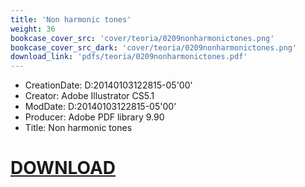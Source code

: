 ```yaml
---
title: 'Non harmonic tones'
weight: 36
bookcase_cover_src: 'cover/teoria/0209nonharmonictones.png'
bookcase_cover_src_dark: 'cover/teoria/0209nonharmonictones.png'
download_link: 'pdfs/teoria/0209nonharmonictones.pdf'
---
```


- CreationDate: D:20140103122815-05'00'
- Creator: Adobe Illustrator CS5.1
- ModDate: D:20140103122815-05'00'
- Producer: Adobe PDF library 9.90
- Title: Non harmonic tones
# [DOWNLOAD](/pdfs/teoria/0209nonharmonictones.pdf)
